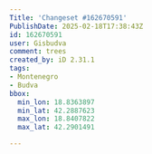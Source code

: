 ```yaml
---
Title: 'Changeset #162670591'
PublishDate: 2025-02-18T17:38:43Z
id: 162670591
user: Gisbudva
comment: trees
created_by: iD 2.31.1
tags:
- Montenegro
- Budva
bbox:
  min_lon: 18.8363897
  min_lat: 42.2887623
  max_lon: 18.8407822
  max_lat: 42.2901491

---
```

